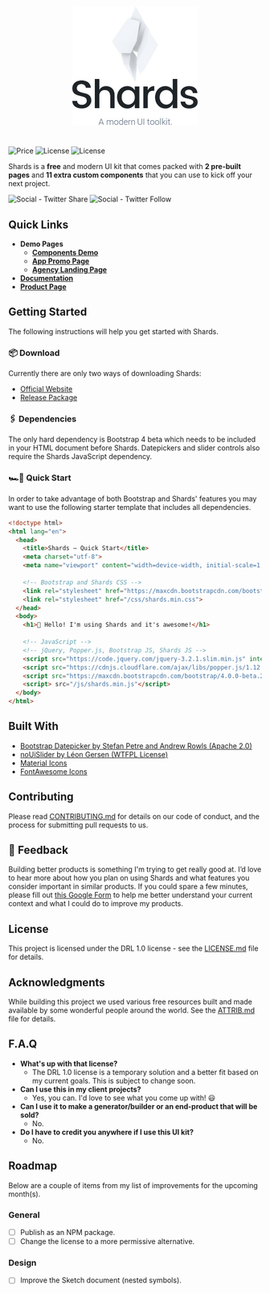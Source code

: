 <p align="center" style="margin-bottom: 40px;">
<img src="logo.jpg" width="250" />
</p>

![Price](https://img.shields.io/badge/Price-FREE-brightgreen.svg)
![License](https://img.shields.io/badge/Size-12.41_kb_min/gz-brightgreen.svg)
![License](https://img.shields.io/badge/License-DRL_1.0-brightgreen.svg)

Shards is a **free** and modern UI kit that comes packed with **2 pre-built pages** and **11 extra custom components** that you can use to kick off your next project.

![Social - Twitter Share](https://img.shields.io/twitter/url/http/shields.io.svg?style=social) ![Social - Twitter Follow](https://img.shields.io/twitter/follow/DesignRevision.svg?style=social&label=Follow)

## Quick Links

* **Demo Pages**
  * [**Components Demo**](https://designrevision.com/demo/shards/)
  * [**App Promo Page**](https://designrevision.com/demo/shards/extra/app-promo.html)
  * [**Agency Landing Page**](https://designrevision.com/demo/shards/extra/agency-landing.html)
* [**Documentation**](https://designrevision.com/docs/shards)
* [**Product Page**](https://designrevision.com/downloads/shards)

## Getting Started

The following instructions will help you get started with Shards.

### 📦 Download
Currently there are only two ways of downloading Shards:
* [Official Website](https://designrevision.com/download/shards)
* [Release Package]()

### 🖇 Dependencies

The only hard dependency is Bootstrap 4 beta which needs to be included in your HTML document before Shards. Datepickers and slider controls also require the Shards JavaScript dependency.

### 🏎💨 Quick Start

In order to take advantage of both Bootstrap and Shards' features you may want to use the following starter template that includes all dependencies.

```html
<!doctype html>
<html lang="en">
  <head>
    <title>Shards — Quick Start</title>
    <meta charset="utf-8">
    <meta name="viewport" content="width=device-width, initial-scale=1, shrink-to-fit=no">

    <!-- Bootstrap and Shards CSS -->
    <link rel="stylesheet" href="https://maxcdn.bootstrapcdn.com/bootstrap/4.0.0-beta.2/css/bootstrap.min.css" integrity="sha384-PsH8R72JQ3SOdhVi3uxftmaW6Vc51MKb0q5P2rRUpPvrszuE4W1povHYgTpBfshb" crossorigin="anonymous">
    <link rel="stylesheet" href="/css/shards.min.css">
  </head>
  <body>
    <h1>👋 Hello! I'm using Shards and it's awesome!</h1>

    <!-- JavaScript -->
    <!-- jQuery, Popper.js, Bootstrap JS, Shards JS -->
    <script src="https://code.jquery.com/jquery-3.2.1.slim.min.js" integrity="sha384-KJ3o2DKtIkvYIK3UENzmM7KCkRr/rE9/Qpg6aAZGJwFDMVNA/GpGFF93hXpG5KkN" crossorigin="anonymous"></script>
    <script src="https://cdnjs.cloudflare.com/ajax/libs/popper.js/1.12.3/umd/popper.min.js" integrity="sha384-vFJXuSJphROIrBnz7yo7oB41mKfc8JzQZiCq4NCceLEaO4IHwicKwpJf9c9IpFgh" crossorigin="anonymous"></script>
    <script src="https://maxcdn.bootstrapcdn.com/bootstrap/4.0.0-beta.2/js/bootstrap.min.js" integrity="sha384-alpBpkh1PFOepccYVYDB4do5UnbKysX5WZXm3XxPqe5iKTfUKjNkCk9SaVuEZflJ" crossorigin="anonymous"></script>
    <script> src="/js/shards.min.js"</script>
  </body>
</html>
```
## Built With

* [Bootstrap Datepicker by Stefan Petre and Andrew Rowls (Apache 2.0)](https://github.com/uxsolutions/bootstrap-datepicker)
* [noUiSlider by Léon Gersen (WTFPL License)](https://refreshless.com/nouislider/download/)
* [Material Icons](http://material.io/icons)
* [FontAwesome Icons](http://fontawesome.io)

## Contributing

Please read [CONTRIBUTING.md](https://gist.github.com/PurpleBooth/b24679402957c63ec426) for details on our code of conduct, and the process for submitting pull requests to us.

## 💁 Feedback
Building better products is something I'm trying to get really good at. I’d love to hear more about how you plan on using Shards and what features you consider important in similar products. If you could spare a few minutes, please fill out [this Google Form](https://docs.google.com/forms/d/e/1FAIpQLScyj8F-fyVlb-AAeM-UFXSpDgrfdC81yWm1BNF8_gVCpXN8jw/viewform?usp=sf_link) to help me better understand your current context and what I could do to improve my products.

## License

This project is licensed under the DRL 1.0 license - see the [LICENSE.md](LICENSE.md) file for details.

## Acknowledgments

While building this project we used various free resources built and made 
available by some wonderful people around the world. See the [ATTRIB.md](ATTRIB.md) file for details.

## F.A.Q
* **What's up with that license?**
  * The DRL 1.0 license is a temporary solution and a better fit based on my current goals. This is subject to change soon.
* **Can I use this in my client projects?**
  * Yes, you can. I'd love to see what you come up with! 😃
* **Can I use it to make a generator/builder or an end-product that will be sold?**
  * No.
* **Do I have to credit you anywhere if I use this UI kit?**
  * No.

## Roadmap
Below are a couple of items from my list of improvements for the upcoming month(s).

### General
- [ ] Publish as an NPM package.
- [ ] Change the license to a more permissive alternative.

### Design
- [ ] Improve the Sketch document (nested symbols).
